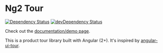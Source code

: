 # Ng2 Tour
[![Dependency Status](https://david-dm.org/isaacplmann/ng2-tour.svg)](https://david-dm.org/isaacplmann/ngx-tour)
[![devDependency Status](https://david-dm.org/isaacplmann/ng2-tour/dev-status.svg)](https://david-dm.org/isaacplmann/ngx-tour?type=dev)

Check out the [documentation/demo page](https://isaacplmann.github.io/ngx-tour).

This is a product tour library built with Angular (2+).  It's inspired by [angular-ui-tour](http://benmarch.github.io/angular-ui-tour).
